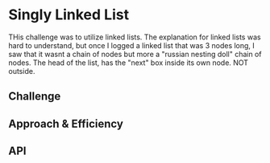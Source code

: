 # Singly Linked List
THis challenge was to utilize linked lists. The explanation for linked lists was hard to understand, but once I logged a linked list that was 3 nodes long, I saw that it wasnt a chain of nodes but more a "russian nesting doll" chain of nodes. The head of the list, has the "next" box inside its own node. NOT outside.

## Challenge
<!-- Description of the challenge -->

## Approach & Efficiency
<!-- What approach did you take? Why? What is the Big O space/time for this approach? -->

## API
<!-- Description of each method publicly available to your Linked List -->